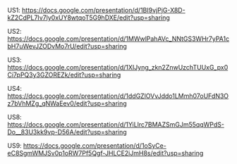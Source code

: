 US1: https://docs.google.com/presentation/d/1BI9vjPjG-X8D-kZ2CdPL7Iv7ly0xUY8wtqoT5G9hDXE/edit?usp=sharing

US2: https://docs.google.com/presentation/d/1MWwlPahAVc_NNtGS3WHr7yPA1cbH7uWevJZODvMo7rU/edit?usp=sharing

US3: https://docs.google.com/presentation/d/1XIJyng_zkn2ZnwUzchTUUxG_px0Ci7pPQ3y3GZOREZk/edit?usp=sharing

US4: https://docs.google.com/presentation/d/1ddGZlOVvJddo1LMmh07oUFdN3Oz7bVhMZg_qNWaEev0/edit?usp=sharing

US8: https://docs.google.com/presentation/d/1YiLlrc7BMAZSmGJm55qqWPdS-Do__83U3kk9vp-D56A/edit?usp=sharing

US9: https://docs.google.com/presentation/d/1oSyCe-eC8SgmWMJSv0p1oRW7Pf5Qgf-JHLCE2iJmH8s/edit?usp=sharing
